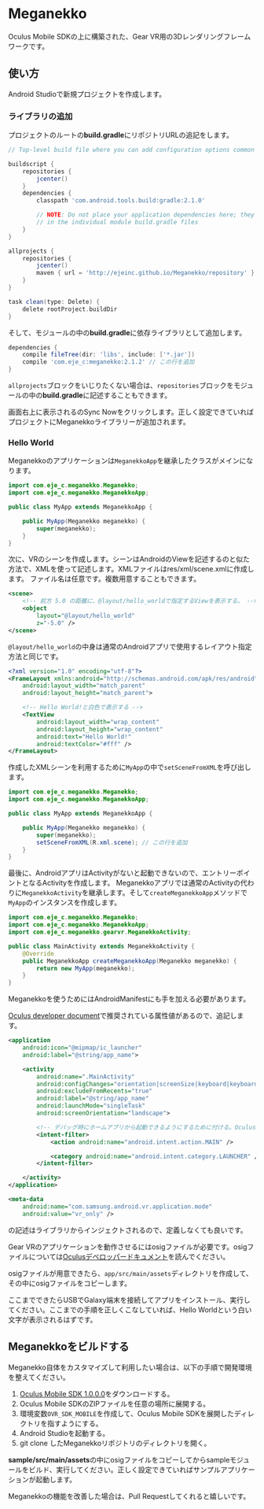 # Meganekko

Oculus Mobile SDKの上に構築された、Gear VR用の3Dレンダリングフレームワークです。

## 使い方

Android Studioで新規プロジェクトを作成します。

### ライブラリの追加

プロジェクトのルートの**build.gradle**にリポジトリURLの追記をします。

```gradle
// Top-level build file where you can add configuration options common to all sub-projects/modules.

buildscript {
    repositories {
        jcenter()
    }
    dependencies {
        classpath 'com.android.tools.build:gradle:2.1.0'

        // NOTE: Do not place your application dependencies here; they belong
        // in the individual module build.gradle files
    }
}

allprojects {
    repositories {
        jcenter()
        maven { url = 'http://ejeinc.github.io/Meganekko/repository' } // この行を追加
    }
}

task clean(type: Delete) {
    delete rootProject.buildDir
}
```

そして、モジュールの中の**build.gradle**に依存ライブラリとして追加します。

```gradle
dependencies {
    compile fileTree(dir: 'libs', include: ['*.jar'])
    compile 'com.eje_c:meganekko:2.1.2' // この行を追加
}
```

`allprojects`ブロックをいじりたくない場合は、`repositories`ブロックをモジュールの中の**build.gradle**に記述することもできます。

画面右上に表示されるのSync Nowをクリックします。正しく設定できていればプロジェクトにMeganekkoライブラリーが追加されます。

### Hello World

Meganekkoのアプリケーションは`MeganekkoApp`を継承したクラスがメインになります。

```java
import com.eje_c.meganekko.Meganekko;
import com.eje_c.meganekko.MeganekkoApp;

public class MyApp extends MeganekkoApp {

    public MyApp(Meganekko meganekko) {
        super(meganekko);
    }
}
```

次に、VRのシーンを作成します。シーンはAndroidのViewを記述するのと似た方法で、XMLを使って記述します。XMLファイルはres/xml/scene.xmlに作成します。
ファイル名は任意です。複数用意することもできます。

```xml:res/xml/scene.xml
<scene>
    <!-- 前方 5.0 の距離に、@layout/hello_worldで指定するViewを表示する。 -->
    <object
        layout="@layout/hello_world"
        z="-5.0" />
</scene>
```

`@layout/hello_world`の中身は通常のAndroidアプリで使用するレイアウト指定方法と同じです。

```xml
<?xml version="1.0" encoding="utf-8"?>
<FrameLayout xmlns:android="http://schemas.android.com/apk/res/android"
    android:layout_width="match_parent"
    android:layout_height="match_parent">

    <!-- Hello World!と白色で表示する -->
    <TextView
        android:layout_width="wrap_content"
        android:layout_height="wrap_content"
        android:text="Hello World!"
        android:textColor="#fff" />
</FrameLayout>
```

作成したXMLシーンを利用するために`MyApp`の中で`setSceneFromXML`を呼び出します。

```java
import com.eje_c.meganekko.Meganekko;
import com.eje_c.meganekko.MeganekkoApp;

public class MyApp extends MeganekkoApp {

    public MyApp(Meganekko meganekko) {
        super(meganekko);
        setSceneFromXML(R.xml.scene); // この行を追加
    }
}
```

最後に、AndroidアプリはActivityがないと起動できないので、エントリーポイントとなるActivityを作成します。
Meganekkoアプリでは通常のActivityの代わりに`MeganekkoActivity`を継承します。そして`createMeganekkoApp`メソッドで`MyApp`のインスタンスを作成します。

```java
import com.eje_c.meganekko.Meganekko;
import com.eje_c.meganekko.MeganekkoApp;
import com.eje_c.meganekko.gearvr.MeganekkoActivity;

public class MainActivity extends MeganekkoActivity {
    @Override
    public MeganekkoApp createMeganekkoApp(Meganekko meganekko) {
        return new MyApp(meganekko);
    }
}
```

Meganekkoを使うためにはAndroidManifestにも手を加える必要があります。

[Oculus developer document](https://developer.oculus.com/documentation/mobilesdk/latest/concepts/mobile-new-apps-intro/#mobile-native-manifest)で推奨されている属性値があるので、追記します。

```xml
<application
    android:icon="@mipmap/ic_launcher"
    android:label="@string/app_name">

    <activity
        android:name=".MainActivity"
        android:configChanges="orientation|screenSize|keyboard|keyboardHidden"
        android:excludeFromRecents="true"
        android:label="@string/app_name"
        android:launchMode="singleTask"
        android:screenOrientation="landscape">

        <!-- デバッグ時にホームアプリから起動できるようにするために付ける。Oculusストアへリリースする場合は削除する。 -->
        <intent-filter>
            <action android:name="android.intent.action.MAIN" />

            <category android:name="android.intent.category.LAUNCHER" />
        </intent-filter>

    </activity>
</application>
```

```xml
<meta-data
    android:name="com.samsung.android.vr.application.mode"
    android:value="vr_only" />
```

の記述はライブラリからインジェクトされるので、定義しなくても良いです。

Gear VRのアプリケーションを動作させるにはosigファイルが必要です。osigファイルについては[Oculusデベロッパードキュメント](https://developer.oculus.com/osig/)を読んでください。

osigファイルが用意できたら、`app/src/main/assets`ディレクトリを作成して、その中にosigファイルをコピーします。

ここまでできたらUSBでGalaxy端末を接続してアプリをインストール、実行してください。ここまでの手順を正しくこなしていれば、Hello Worldという白い文字が表示されるはずです。

## Meganekkoをビルドする

Meganekko自体をカスタマイズして利用したい場合は、以下の手順で開発環境を整えてください。

1. [Oculus Mobile SDK 1.0.0.0](https://developer.oculus.com/downloads/)をダウンロードする。
2. Oculus Mobile SDKのZIPファイルを任意の場所に展開する。
3. 環境変数`OVR_SDK_MOBILE`を作成して、Oculus Mobile SDKを展開したディレクトリを指すようにする。
4. Android Studioを起動する。
5. git clone したMeganekkoリポジトリのディレクトリを開く。

**sample/src/main/assets**の中にosigファイルをコピーしてからsampleモジュールをビルド、実行してください。正しく設定できていればサンプルアプリケーションが起動します。

Meganekkoの機能を改善した場合は、Pull Requestしてくれると嬉しいです。
